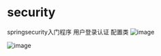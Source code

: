 # security
springsecurity入门程序
用户登录认证 配置类
![image](https://user-images.githubusercontent.com/85284872/132334346-e94b361d-8d5a-41ed-875f-5628026efbb0.png)

<!-- 注解的使用 -->
![image](https://user-images.githubusercontent.com/85284872/132434647-d0029bc7-9847-4fe6-842d-80fa8cdfc78d.png)

